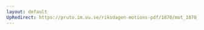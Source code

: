 ```yaml
---
layout: default
UpRedirect: https://pruto.im.uu.se/riksdagen-motions-pdf/1870/mot_1870__ak__201.pdf
---
```

